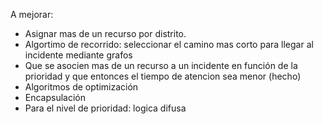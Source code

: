 
A mejorar:

- Asignar mas de un recurso por distrito.
- Algortimo de recorrido: seleccionar el camino mas corto para llegar al incidente mediante grafos
- Que se asocien mas de un recurso a un incidente en función de la prioridad y que entonces el tiempo de atencion sea menor (hecho)
- Algoritmos de optimización
- Encapsulación
- Para el nivel de prioridad: logica difusa
